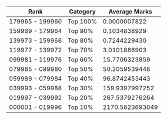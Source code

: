 | Rank | Category | Average Marks |
|------|----------|---------------|
| 179965 - 199960 | Top 100% | 0.0000007822 |
| 159969 - 179964 | Top 90% | 0.1034838929 |
| 139973 - 159968 | Top 80% | 0.7244229430 |
| 119977 - 139972 | Top 70% | 3.0101886903 |
| 099981 - 119976 | Top 60% | 15.7706323859 |
| 079985 - 099980 | Top 50% | 50.2059539448 |
| 059989 - 079984 | Top 40% | 96.8742453443 |
| 039993 - 059988 | Top 30% | 159.9397997252 |
| 019997 - 039992 | Top 20% | 267.5379276264 |
| 000001 - 019996 | Top 10% | 2170.5823693049 |
